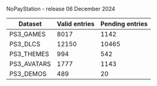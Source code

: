 NoPayStation - release 06 December 2024

|  Dataset  |Valid entries|Pending entries|
|-----------|-------------|---------------|
| PS3_GAMES |     8017    |      1142     |
|  PS3_DLCS |    12150    |     10465     |
| PS3_THEMES|     994     |      542      |
|PS3_AVATARS|     1777    |      1143     |
| PS3_DEMOS |     489     |       20      |